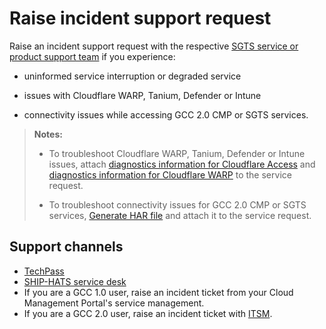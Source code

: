 # Raise incident support request
Raise an incident support request with the respective [SGTS service or product support team](#support-channels) if you experience:

- uninformed service interruption or degraded service

- issues with Cloudflare WARP, Tanium, Defender or Intune

- connectivity issues while accessing GCC 2.0 CMP or SGTS services.  


>**Notes:**
>
>- To troubleshoot Cloudflare WARP, Tanium, Defender or Intune issues, attach [diagnostics information for Cloudflare Access](https://docs.developer.tech.gov.sg/docs/security-suite-for-engineering-endpoint-devices/#/raise-an-incident-support-request?id=generate-cloudflare-access-diagnostic-file) and [diagnostics information for Cloudflare WARP](https://docs.developer.tech.gov.sg/docs/security-suite-for-engineering-endpoint-devices/#/raise-an-incident-support-request?id=generate-cloudflare-warp-diagnostic-logs) to the service request.
>
>- To troubleshoot connectivity issues for GCC 2.0 CMP or SGTS services, [Generate HAR file](/docs/security-suite-for-engineering-endpoint-devices/#/raise-an-incident-support-request?id=generate-har-file) and attach it to the service request.

## Support channels

- [TechPass](https://form.gov.sg/#!/5f69797d0666cb0011cc59da)
- [SHIP-HATS service desk](https://jira.ship.gov.sg/servicedesk/customer/portal/11)
- If you are a GCC 1.0 user, raise an incident ticket from your Cloud Management Portal's service management.
- If you are a GCC 2.0 user, raise an incident ticket with [ITSM](https://itsm.sgnet.gov.sg/sp3).
